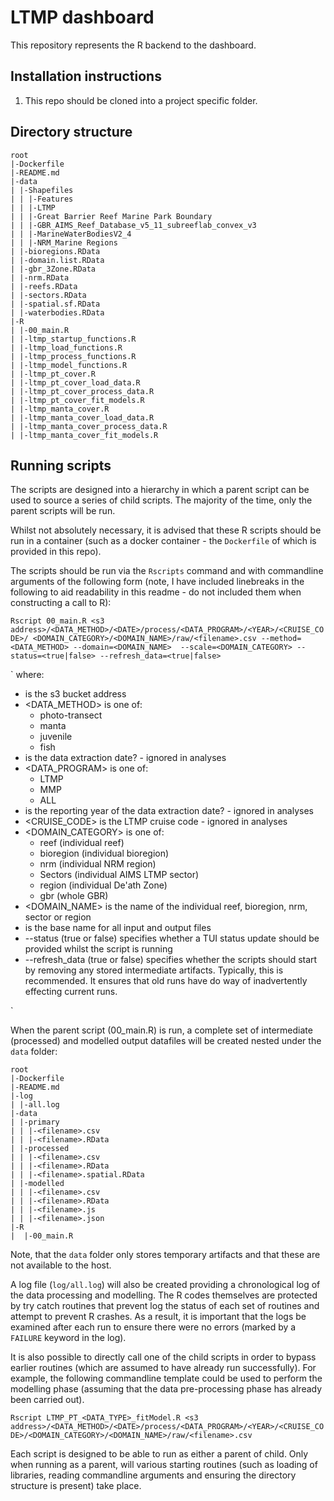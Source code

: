 LTMP dashboard
==================

This repository represents the R backend to the dashboard.

## Installation instructions

1. This repo should be cloned into a project specific folder.

## Directory structure
```
root
|-Dockerfile
|-README.md
|-data
| |-Shapefiles
| | |-Features
| | |-LTMP
| | |-Great Barrier Reef Marine Park Boundary
| | |-GBR_AIMS_Reef_Database_v5_11_subreeflab_convex_v3
| | |-MarineWaterBodiesV2_4
| | |-NRM_Marine Regions
| |-bioregions.RData
| |-domain.list.RData
| |-gbr_3Zone.RData
| |-nrm.RData
| |-reefs.RData
| |-sectors.RData
| |-spatial.sf.RData
| |-waterbodies.RData
|-R
| |-00_main.R
| |-ltmp_startup_functions.R
| |-ltmp_load_functions.R
| |-ltmp_process_functions.R
| |-ltmp_model_functions.R
| |-ltmp_pt_cover.R
| |-ltmp_pt_cover_load_data.R
| |-ltmp_pt_cover_process_data.R
| |-ltmp_pt_cover_fit_models.R
| |-ltmp_manta_cover.R
| |-ltmp_manta_cover_load_data.R
| |-ltmp_manta_cover_process_data.R
| |-ltmp_manta_cover_fit_models.R

```
## Running scripts

The scripts are designed into a hierarchy in which a parent script can
be used to source a series of child scripts. The majority of the time,
only the parent scripts will be run.

Whilst not absolutely necessary, it is advised that these R scripts
should be run in a container (such as a docker container - the
`Dockerfile` of which is provided in this repo).

The scripts should be run via the `Rscripts` command and with
commandline arguments of the following form (note, I have included
linebreaks in the following to aid readability in this readme - do not
included them when constructing a call to R):

`Rscript 00_main.R <s3 address>/<DATA_METHOD>/<DATE>/process/<DATA_PROGRAM>/<YEAR>/<CRUISE_CODE>/
<DOMAIN_CATEGORY>/<DOMAIN_NAME>/raw/<filename>.csv --method=<DATA_METHOD> --domain=<DOMAIN_NAME> 
--scale=<DOMAIN_CATEGORY> --status=<true|false> --refresh_data=<true|false>`

`
where:

- <s3 address> is the s3 bucket address
- <DATA_METHOD> is one of: 
    - photo-transect
    - manta
    - juvenile
    - fish
- <DATE> is the data extraction date? - ignored in analyses
- <DATA_PROGRAM> is one of:
    - LTMP
    - MMP
    - ALL
- <YEAR> is the reporting year of the data extraction date? - ignored
  in analyses
- <CRUISE_CODE> is the LTMP cruise code - ignored in analyses
- <DOMAIN_CATEGORY> is one of:
    - reef (individual reef)
    - bioregion (individual bioregion)
    - nrm (individual NRM region)
    - Sectors (individual AIMS LTMP sector)
    - region (individual De'ath Zone)
    - gbr (whole GBR)
- <DOMAIN_NAME> is the name of the individual reef, bioregion, nrm,
  sector or region
- <filename> is the base name for all input and output files 
- --status (true or false) specifies whether a TUI status update
  should be provided whilst the script is running 
- --refresh_data (true or false) specifies whether the scripts should
  start by removing any stored intermediate artifacts. Typically, this
  is recommended. It ensures that old runs have do way of
  inadvertently effecting current runs.

`


When the parent script (00_main.R) is run, a complete set of intermediate
(processed) and modelled output datafiles will be created nested under
the `data` folder:

```
root
|-Dockerfile
|-README.md
|-log
| |-all.log
|-data
| |-primary
| | |-<filename>.csv
| | |-<filename>.RData
| |-processed
| | |-<filename>.csv
| | |-<filename>.RData
| | |-<filename>.spatial.RData
| |-modelled
| | |-<filename>.csv
| | |-<filename>.RData
| | |-<filename>.js
| | |-<filename>.json
|-R
|  |-00_main.R

```

Note, that the `data` folder only stores temporary artifacts and that
these are not available to the host.

A log file (`log/all.log`) will also be created providing a
chronological log of the data processing and modelling. The R codes
themselves are protected by try catch routines that prevent log the
status of each set of routines and attempt to prevent R crashes. As a
result, it is important that the logs be examined after each run to
ensure there were no errors (marked by a `FAILURE` keyword in the
log).

It is also possible to directly call one of the child scripts in order
to bypass earlier routines (which are assumed to have already run
successfully). For example, the following commandline template could
be used to perform the modelling phase (assuming that the data
pre-processing phase has already been carried out).

`Rscript LTMP_PT_<DATA_TYPE>_fitModel.R <s3 address>/<DATA_METHOD>/<DATE>/process/<DATA_PROGRAM>/<YEAR>/<CRUISE_CODE>/<DOMAIN_CATEGORY>/<DOMAIN_NAME>/raw/<filename>.csv`

Each script is designed to be able to run as either a parent of child.
Only when running as a parent, will various starting routines (such as
loading of libraries, reading commandline arguments and ensuring the
directory structure is present) take place.

